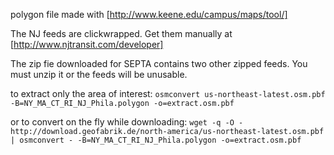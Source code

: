 polygon file made with [http://www.keene.edu/campus/maps/tool/]

The NJ feeds are clickwrapped. Get them manually at [http://www.njtransit.com/developer]

The zip fie downloaded for SEPTA contains two other zipped feeds. You must unzip it or the feeds will be unusable.

to extract only the area of interest:
`osmconvert us-northeast-latest.osm.pbf -B=NY_MA_CT_RI_NJ_Phila.polygon -o=extract.osm.pbf`

or to convert on the fly while downloading:
`wget -q -O - http://download.geofabrik.de/north-america/us-northeast-latest.osm.pbf | osmconvert - -B=NY_MA_CT_RI_NJ_Phila.polygon -o=extract.osm.pbf`


